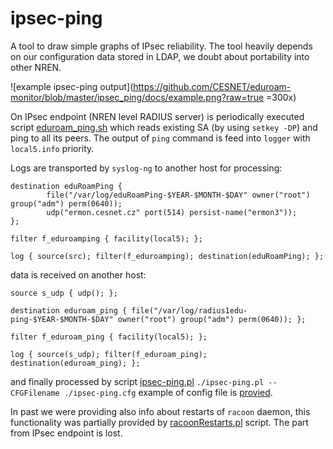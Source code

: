 # ipsec-ping

A tool to draw simple graphs of IPsec reliability. The tool heavily depends on our configuration data stored in LDAP, we doubt about portability into other NREN.

![example ipsec-ping output](https://github.com/CESNET/eduroam-monitor/blob/master/ipsec_ping/docs/example.png?raw=true =300x)

On IPsec endpoint (NREN level RADIUS server) is periodically executed script [eduroam_ping.sh]() which reads existing SA (by using `setkey -DP`) and ping to all its peers. The output of `ping` command is feed into `logger` with `local5.info` priority. 

Logs are transported by `syslog-ng` to another host for processing:

```syslog-ng config
destination eduRoamPing { 
        file("/var/log/eduRoamPing-$YEAR-$MONTH-$DAY" owner("root") group("adm") perm(0640));
        udp("ermon.cesnet.cz" port(514) persist-name("ermon3"));
};

filter f_eduroamping { facility(local5); };

log { source(src); filter(f_eduroamping); destination(eduRoamPing); };
```

data is received on another host:

```syslog-ng config
source s_udp { udp(); };

destination eduroam_ping { file("/var/log/radius1edu-ping-$YEAR-$MONTH-$DAY" owner("root") group("adm") perm(0640)); };

filter f_eduroam_ping { facility(local5); };

log { source(s_udp); filter(f_eduroam_ping); destination(eduroam_ping); };
```

and finally processed by script [ipsec-ping.pl]() `./ipsec-ping.pl --CFGFilename ./ipsec-ping.cfg` example of config file is [provied](ipsec-ping.cfg). 

In past we were providing also info about restarts of `racoon` daemon, this functionality was partially provided by [racoonRestarts.pl]() script. The part from IPsec endpoint is lost.